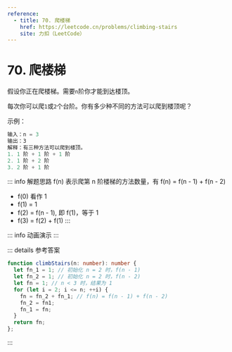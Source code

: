 ```yaml
---
reference:
  - title: 70. 爬楼梯
    href: https://leetcode.cn/problems/climbing-stairs
    site: 力扣（LeetCode）
---
```


# 70. 爬楼梯

假设你正在爬楼梯。需要`n`阶你才能到达楼顶。

每次你可以爬`1`或`2`个台阶。你有多少种不同的方法可以爬到楼顶呢？

示例：

```js
输入：n = 3
输出：3
解释：有三种方法可以爬到楼顶。
1. 1 阶 + 1 阶 + 1 阶
2. 1 阶 + 2 阶
3. 2 阶 + 1 阶
```

::: info 解题思路
f(n) 表示爬第 n 阶楼梯的方法数量，有 f(n) = f(n - 1) + f(n - 2)
- f(0) 看作 1
- f(1) = 1
- f(2) = f(n - 1), 即 f(1)，等于 1
- f(3) = f(2) + f(1)
:::

<script setup>
import Demo from './demos/70.vue';
</script>

::: info 动画演示
<Demo />
:::

::: details 参考答案
```ts
function climbStairs(n: number): number {
  let fn_1 = 1; // 初始化 n = 2 时，f(n - 1)
  let fn_2 = 1; // 初始化 n = 2 时，f(n - 2)
  let fn = 1; // n < 3 时，结果为 1
  for (let i = 2; i <= n; ++i) {
    fn = fn_2 + fn_1; // f(n) = f(n - 1) + f(n - 2)
    fn_2 = fn1;
    fn_1 = fn;
  }
  return fn;
};
```
:::
